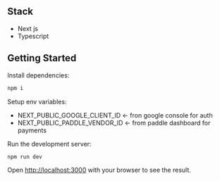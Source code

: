 ## Stack

- Next js
- Typescript

## Getting Started

Install dependencies:

```bash
npm i
```

Setup env variables:

- NEXT_PUBLIC_GOOGLE_CLIENT_ID <- fron google console for auth
- NEXT_PUBLIC_PADDLE_VENDOR_ID <- from paddle dashboard for payments

Run the development server:

```bash
npm run dev
```

Open [http://localhost:3000](http://localhost:3000) with your browser to see the result.
